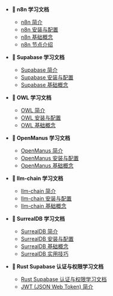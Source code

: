- **📖 n8n 学习文档**
  - [n8n 简介](docs/n8n_intro.md)
  - [n8n 安装与配置](docs/n8n_install.md)
  - [n8n 基础概念](docs/n8n_basic-concepts.md)
  - [n8n 节点介绍](docs/n8n_nodes.md)

- **📖 Supabase 学习文档**
  - [Supabase 简介](docs/supabase_intro.md)
  - [Supabase 安装与配置](docs/supabase_install.md)
  - [Supabase 基础概念](docs/supabase_basic-concepts.md)

- **📖 OWL 学习文档**
  - [OWL 简介](docs/owl_intro.md)
  - [OWL 安装与配置](docs/owl_install.md)
  - [OWL 基础概念](docs/owl_basic-concepts.md)

- **📖 OpenManus 学习文档**
  - [OpenManus 简介](docs/openmanus_intro.md)
  - [OpenManus 安装与配置](docs/openmanus_install.md)
  - [OpenManus 基础概念](docs/openmanus_basic-concepts.md)

- **📖 llm-chain 学习文档**
  - [llm-chain 简介](docs/llm-chain_intro.md)
  - [llm-chain 安装与配置](docs/llm-chain_install.md)
  - [llm-chain 基础概念](docs/llm-chain_basic-concepts.md)  

- **📖 SurrealDB 学习文档**
  - [SurrealDB 简介](docs/surrealdb_intro.md)
  - [SurrealDB 安装与配置](docs/surrealdb_install.md)
  - [SurrealDB 基础概念](docs/surrealdb_basic-concepts.md)
  - [SurrealDB 实用技巧](docs/surrealdb_advanced-concepts.md)

- **📖 Rust Supabase 认证与权限学习文档**
  - [Rust Supabase 认证与权限学习文档](docs/rust-supabase-auth-guide.md)
  - [JWT (JSON Web Token) 简介](docs/jwt_intro.md)